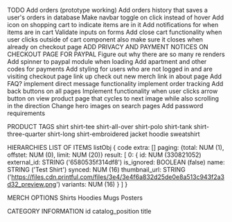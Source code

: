 TODO
Add orders (prototype working)
Add orders history that saves a user's orders in database
Make navbar toggle on click instead of hover
Add icon on shopping cart to indicate items are in it
Add notifications for when items are in cart
Validate inputs on forms
Add close cart functionality when user clicks outside of cart component
    also make sure it closes when already on checkout page
ADD PRIVACY AND PAYMENT NOTICES ON CHECKOUT PAGE FOR PAYPAL
Figure out why there are so many re renders
Add spinner to paypal module when loading
Add apartment and other codes for payments
Add styling for users who are not logged in and are visiting checkout page
link up check out new merch link in about page
Add FAQ?
implement direct message functionality
implement order tracking
Add back buttons on all pages
Implement functionality when user clicks arrow button on view product page that cycles to next image while 
    also scrolling in the direction
Change hero images on search pages
Add password requirements

PRODUCT TAGS
shirt
shirt-tee
shirt-all-over
shirt-polo
shirt-tank
shirt-three-quarter
shirt-long
shirt-embroidered
jacket
hoodie
sweatshirt


HIERARCHIES
LIST OF ITEMS
listObj {
    code
    extra: []
    paging: {total: NUM (1), offstet: NUM (0), limit: NUM (20)}
    result: [
        0: {
            id: NUM (330821052)
            external_id: STRING ('6580535f314df8')
            is_ignored: BOOLEAN (false)
            name: STRING ('Test Shirt')
            synced: NUM (16)
            thumbnail_url: STRING ('https://files.cdn.printful.com/files/3e4/3e4f6a832d25de0e8a513c943f2a3d32_preview.png')
            variants: NUM (16)
        }
    ]
}



MERCH OPTIONS
Shirts
Hoodies
Mugs
Posters


CATEGORY INFORMATION
id     catalog_position    title

